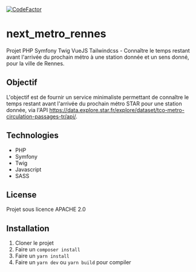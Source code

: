 [![CodeFactor](https://www.codefactor.io/repository/github/8thomas8/next_metro_rennes/badge?s=58df46c7421fe87ce10dc420b19c3ee392a9a51f)](https://www.codefactor.io/repository/github/8thomas8/next_metro_rennes)

# next_metro_rennes
Projet PHP Symfony Twig VueJS Tailwindcss - Connaître le temps restant avant l'arrivée du prochain métro à une station donnée et un sens donné, pour la ville de Rennes.

## Objectif
L'objectif est de fournir un service minimaliste permettant de connaître le temps restant avant l'arrivée du prochain métro STAR pour une station donnée, via l'API https://data.explore.star.fr/explore/dataset/tco-metro-circulation-passages-tr/api/.

## Technologies
- PHP
- Symfony
- Twig
- Javascript
- SASS

## License
Projet sous licence APACHE 2.0

## Installation
1. Cloner le projet
2. Faire un `composer install`
3. Faire un `yarn install`
4. Faire un `yarn dev` ou `yarn build` pour compiler
